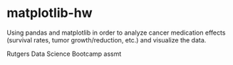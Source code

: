 # matplotlib-hw
Using pandas and matplotlib in order to analyze cancer medication effects (survival rates, tumor growth/reduction, etc.) and visualize the data.

Rutgers Data Science Bootcamp assmt

